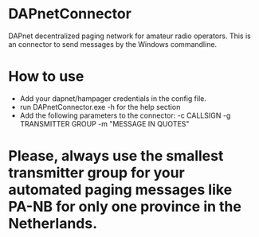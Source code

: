 # DAPnetConnector
DAPnet decentralized paging network for amateur radio operators. This is an connector to send messages by the Windows commandline.

# How to use
- Add your dapnet/hampager credentials in the config file.
- run DAPnetConnector.exe -h for the help section
- Add the following parameters to the connector: -c CALLSIGN -g TRANSMITTER GROUP -m "MESSAGE IN QUOTES"

# Please, always use the smallest transmitter group for your automated paging messages like PA-NB for only one province in the Netherlands.
